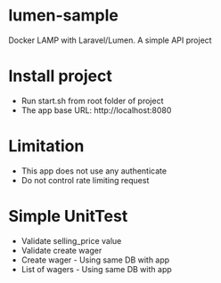 # lumen-sample
Docker LAMP with Laravel/Lumen. A simple API project

# Install project
- Run start.sh from root folder of project
- The app base URL: http://localhost:8080 

# Limitation
- This app does not use any authenticate
- Do not control rate limiting request

# Simple UnitTest
- Validate selling_price value 
- Validate create wager
- Create wager - Using same DB with app
- List of wagers - Using same DB with app
